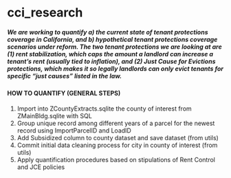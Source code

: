 # cci_research

##### We are working to quantify a) the current state of tenant protections coverage in California, and b) hypothetical tenant protections coverage scenarios under reform. The two tenant protections we are looking at are (1) rent stabilization, which caps the amount a landlord can increase a tenant’s rent (usually tied to inflation), and (2) Just Cause for Evictions protections, which makes it so legally landlords can only evict tenants for specific “just causes” listed in the law. 

#### HOW TO QUANTIFY (GENERAL STEPS)
1. Import into ZCountyExtracts.sqlite the county of interest from ZMainBldg.sqlite with SQL
2. Group unique record among different years of a parcel for the newest record using ImportParcelID and LoadID
3. Add Subsidized column to county dataset and save dataset (from utils)
4. Commit initial data cleaning process for city in county of interest (from utils)
5. Apply quantification procedures based on stipulations of Rent Control and JCE policies
